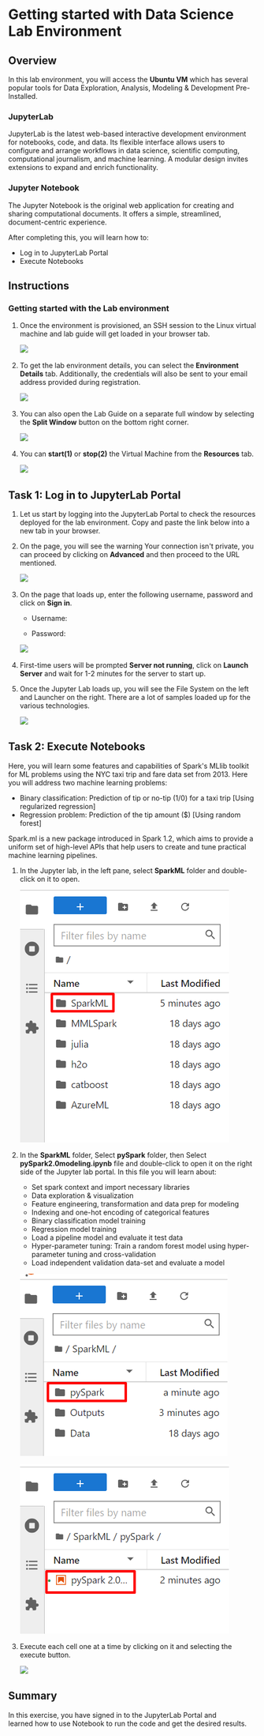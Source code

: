 # Getting started with Data Science Lab Environment


## Overview

In this lab environment, you will access the **Ubuntu VM** which has several popular tools for Data Exploration, Analysis, Modeling & Development Pre-Installed.

### JupyterLab
JupyterLab is the latest web-based interactive development environment for notebooks, code, and data. Its flexible interface allows users to configure and arrange workflows in data science, scientific computing, computational journalism, and machine learning. A modular design invites extensions to expand and enrich functionality.

### Jupyter Notebook
The Jupyter Notebook is the original web application for creating and sharing computational documents. It offers a simple, streamlined, document-centric experience.

After completing this, you will learn how to:

- Log in to JupyterLab Portal
- Execute Notebooks

## Instructions

### Getting started with the Lab environment

1. Once the environment is provisioned, an SSH session to the Linux virtual machine and lab guide will get loaded in your browser tab. 
   
   ![](../images/vmandguidelinux.png)

2. To get the lab environment details, you can select the **Environment Details** tab. Additionally, the credentials will also be sent to your email address provided during registration.

   ![](../images/envdetailslinux.png)
   
3. You can also open the Lab Guide on a separate full window by selecting the **Split Window** button on the bottom right corner.

   ![](../images/splitwindowlinux.png)

4. You can **start(1)** or **stop(2)** the Virtual Machine from the **Resources** tab.

   ![](../images/resourcestablinux.png)
   
   
## Task 1: Log in to JupyterLab Portal

1. Let us start by logging into the JupyterLab Portal to check the resources deployed for the lab environment. Copy and paste the link below into a new tab in your browser.

   <inject key="Jupyter Lab Environment" enableCopy="true" />

1. On the page, you will see the warning Your connection isn't private, you can proceed by clicking on **Advanced** and then proceed to the URL mentioned.

   ![](../images/url.png)

1. On the page that loads up, enter the following username, password and click on **Sign in**. 

   * Username: <inject key="Jupyter Lab Username"></inject>

   * Password: <inject key="Jupyter Lab Password"></inject>

   ![](../images/signin.png)

1. First-time users will be prompted **Server not running**, click on **Launch Server** and wait for 1-2 minutes for the server to start up.

1. Once the Jupyter Lab loads up, you will see the File System on the left and Launcher on the right. There are a lot of samples loaded up for the various technologies.

   ![](../images/jupyterlab-browserlinux.png)

## Task 2: Execute Notebooks

Here, you will learn some features and capabilities of Spark's MLlib toolkit for ML problems using the NYC taxi trip and fare data set from 2013. Here you will address two machine learning problems:
- Binary classification: Prediction of tip or no-tip (1/0) for a taxi trip [Using regularized regression]
- Regression problem: Prediction of the tip amount ($) [Using random forest]

Spark.ml is a new package introduced in Spark 1.2, which aims to provide a uniform set of high-level APIs that help users to create and tune practical machine learning pipelines.

1. In the Jupyter lab, in the left pane, select **SparkML** folder and double-click on it to open.

   ![](../images/SparkML.png)

1. In the **SparkML** folder, Select **pySpark** folder, then Select **pySpark2.0modeling.ipynb** file and double-click to open it on the right side of the Jupyter lab portal. In this file you will learn about:


   - Set spark context and import necessary libraries
   - Data exploration & visualization
   - Feature engineering, transformation and data prep for modeling
   - Indexing and one-hot encoding of categorical features
   - Binary classification model training
   - Regression model training
   - Load a pipeline model and evaluate it test data
   - Hyper-parameter tuning: Train a random forest model using hyper-parameter tuning and cross-validation
   - Load independent validation data-set and evaluate a model

   ![](../images/pySpark.png)

   ![](../images/pySpark2.0modeling.png)

1. Execute each cell one at a time by clicking on it and selecting the execute button.

   ![](../images/execute.png)

## Summary

In this exercise, you have signed in to the JupyterLab Portal and learned how to use Notebook to run the code and get the desired results.
